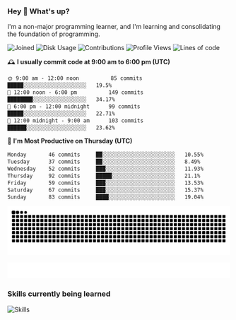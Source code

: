 ### Hey :wave: What's up?

I'm a non-major programming learner, and I'm learning and consolidating the foundation of programming.

<!--START_SECTION:waka-->
![Joined](http://img.shields.io/badge/Joined-6%20years%20ago-6D67E4?style=flat&labelColor=453C67)
![Disk Usage](http://img.shields.io/badge/Github%27s%20Storage-591.7%20MB-FD841F?style=flat&labelColor=E14D2A)
![Contributions](http://img.shields.io/badge/Contributions%20in%202023-35-7DCE13?style=flat&labelColor=2B7A0B)
![Profile Views](http://img.shields.io/badge/Profile%20Views-710-3AB4F2?style=flat&labelColor=0078AA)
![Lines of code](https://img.shields.io/badge/Lines%20of%20code-2%20Million%20Lines%20of%20code-FF8B8B?style=flat&labelColor=EB4747)

🕰️ **I usually commit code at 9:00 am to 6:00 pm (UTC)** 

```text
🌞 9:00 am - 12:00 noon          85 commits     █████░░░░░░░░░░░░░░░░░░░░   19.5% 
🌆 12:00 noon - 6:00 pm          149 commits    ████████░░░░░░░░░░░░░░░░░   34.17% 
🌃 6:00 pm - 12:00 midnight      99 commits     █████░░░░░░░░░░░░░░░░░░░░   22.71% 
🌙 12:00 midnight - 9:00 am      103 commits    ██████░░░░░░░░░░░░░░░░░░░   23.62%
```
📅 **I'm Most Productive on Thursday (UTC)** 

```text
Monday       46 commits     ██░░░░░░░░░░░░░░░░░░░░░░░   10.55% 
Tuesday      37 commits     ██░░░░░░░░░░░░░░░░░░░░░░░   8.49% 
Wednesday    52 commits     ███░░░░░░░░░░░░░░░░░░░░░░   11.93% 
Thursday     92 commits     █████░░░░░░░░░░░░░░░░░░░░   21.1% 
Friday       59 commits     ███░░░░░░░░░░░░░░░░░░░░░░   13.53% 
Saturday     67 commits     ███░░░░░░░░░░░░░░░░░░░░░░   15.37% 
Sunday       83 commits     ████░░░░░░░░░░░░░░░░░░░░░   19.04%
```



<!--END_SECTION:waka-->

![Snake animation](https://raw.githubusercontent.com/dirname/dirname/output/snake.svg)

![metrics](github-metrics.svg)

### Skills currently being learned

![Skills](https://skillicons.dev/icons?i=linux,rust,go,solidity,typescript,bash,git,postgres,mysql,redis,mongo,docker,kubernetes,prometheus,grafana)

